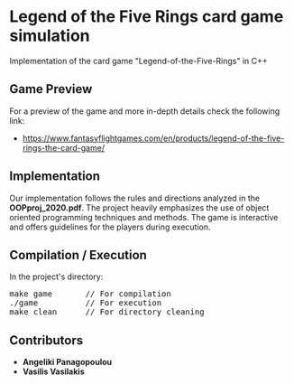 # Legend of the Five Rings card game simulation
Implementation of the card game "Legend-of-the-Five-Rings" in C++
## Game Preview
For a preview of the game and more in-depth details check the following link: 
* https://www.fantasyflightgames.com/en/products/legend-of-the-five-rings-the-card-game/
## Implementation
Our implementation follows the rules and directions analyzed in the **OOPproj_2020.pdf**. The project heavily emphasizes the use of object oriented programming techniques and methods. The game is interactive and offers guidelines for the players during execution.
## Compilation / Execution
In the project's directory:
<pre>make game       // For compilation 
./game          // For execution
make clean      // For directory cleaning
</pre>
## Contributors
* **Angeliki Panagopoulou**
* **Vasilis Vasilakis**
